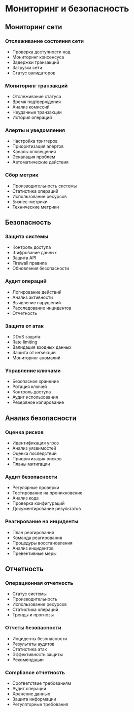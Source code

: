 # Мониторинг и безопасность

## Мониторинг сети

### Отслеживание состояния сети
- Проверка доступности нод
- Мониторинг консенсуса
- Задержки транзакций
- Загрузка сети
- Статус валидаторов

### Мониторинг транзакций
- Отслеживание статуса
- Время подтверждения
- Анализ комиссий
- Неудачные транзакции
- История операций

### Алерты и уведомления
- Настройка триггеров
- Приоритизация алертов
- Каналы оповещения
- Эскалация проблем
- Автоматические действия

### Сбор метрик
- Производительность системы
- Статистика операций
- Использование ресурсов
- Бизнес-метрики
- Технические метрики

## Безопасность

### Защита системы
- Контроль доступа
- Шифрование данных
- Защита API
- Firewall правила
- Обновления безопасности

### Аудит операций
- Логирование действий
- Анализ активности
- Выявление нарушений
- Расследование инцидентов
- Отчетность

### Защита от атак
- DDoS защита
- Rate limiting
- Валидация входных данных
- Защита от инъекций
- Мониторинг аномалий

### Управление ключами
- Безопасное хранение
- Ротация ключей
- Контроль доступа
- Аудит использования
- Резервное копирование

## Анализ безопасности

### Оценка рисков
- Идентификация угроз
- Анализ уязвимостей
- Оценка последствий
- Приоритизация рисков
- Планы митигации

### Аудит безопасности
- Регулярные проверки
- Тестирование на проникновение
- Анализ кода
- Проверка конфигураций
- Документирование результатов

### Реагирование на инциденты
- План реагирования
- Команда реагирования
- Процедуры восстановления
- Анализ инцидентов
- Превентивные меры

## Отчетность

### Операционная отчетность
- Статус системы
- Производительность
- Использование ресурсов
- Статистика операций
- Тренды и прогнозы

### Отчеты безопасности
- Инциденты безопасности
- Результаты аудитов
- Статистика атак
- Эффективность защиты
- Рекомендации

### Compliance отчетность
- Соответствие требованиям
- Аудит операций
- Хранение данных
- Защита информации
- Регуляторные требования 